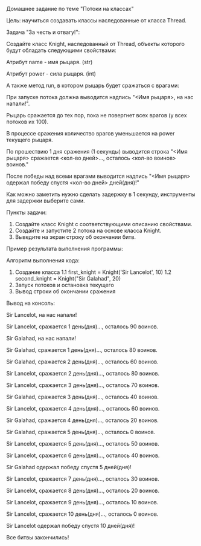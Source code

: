 Домашнее задание по теме "Потоки на классах"

Цель: научиться создавать классы наследованные от класса Thread.

Задача "За честь и отвагу!":

Создайте класс Knight, наследованный от Thread, объекты которого будут обладать следующими свойствами:

Атрибут name - имя рыцаря. (str)

Атрибут power - сила рыцаря. (int)

А также метод run, в котором рыцарь будет сражаться с врагами:

При запуске потока должна выводится надпись "<Имя рыцаря>, на нас напали!".

Рыцарь сражается до тех пор, пока не повергнет всех врагов (у всех потоков их 100).

В процессе сражения количество врагов уменьшается на power текущего рыцаря.

По прошествию 1 дня сражения (1 секунды) выводится строка "<Имя рыцаря> сражается <кол-во дней>..., осталось <кол-во воинов> воинов."

После победы над всеми врагами выводится надпись "<Имя рыцаря> одержал победу спустя <кол-во дней> дней(дня)!"

Как можно заметить нужно сделать задержку в 1 секунду, инструменты для задержки выберите сами.

Пункты задачи:

1. Создайте класс Knight с соответствующими описанию свойствами.
2. Создайте и запустите 2 потока на основе класса Knight.
3. Выведите на экран строку об окончании битв.

Пример результата выполнения программы:

Алгоритм выполнения кода:
1. Создание класса
1.1 first_knight = Knight('Sir Lancelot', 10)
1.2 second_knight = Knight("Sir Galahad", 20)
2. Запуск потоков и остановка текущего
3. Вывод строки об окончании сражения

Вывод на консоль:

Sir Lancelot, на нас напали!

Sir Lancelot, сражается 1 день(дня)..., осталось 90 воинов.

Sir Galahad, на нас напали!

Sir Galahad, сражается 1 день(дня)..., осталось 80 воинов.

Sir Galahad, сражается 2 день(дня)..., осталось 60 воинов.

Sir Lancelot, сражается 2 день(дня)..., осталось 80 воинов.

Sir Lancelot, сражается 3 день(дня)..., осталось 70 воинов.

Sir Galahad, сражается 3 день(дня)..., осталось 40 воинов.

Sir Lancelot, сражается 4 день(дня)..., осталось 60 воинов.

Sir Galahad, сражается 4 день(дня)..., осталось 20 воинов.

Sir Galahad, сражается 5 день(дня)..., осталось 0 воинов.

Sir Lancelot, сражается 5 день(дня)..., осталось 50 воинов.

Sir Lancelot, сражается 6 день(дня)..., осталось 40 воинов.

Sir Galahad одержал победу спустя 5 дней(дня)!

Sir Lancelot, сражается 7 день(дня)..., осталось 30 воинов.

Sir Lancelot, сражается 8 день(дня)..., осталось 20 воинов.

Sir Lancelot, сражается 9 день(дня)..., осталось 10 воинов.

Sir Lancelot, сражается 10 день(дня)..., осталось 0 воинов.

Sir Lancelot одержал победу спустя 10 дней(дня)!

Все битвы закончились!
